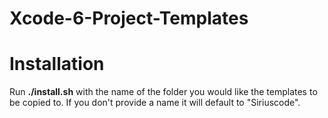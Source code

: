 # Xcode-6-Project-Templates

# Installation
Run **./install.sh** with the name of the folder you would like the templates to be copied to. If you don't provide a name it will default to "Siriuscode".
